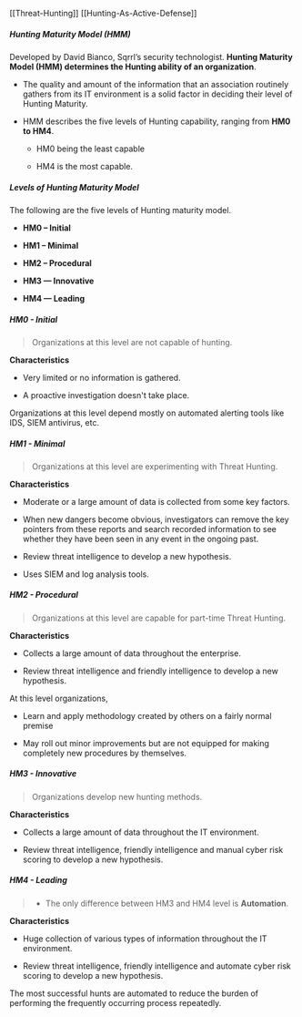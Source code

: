 [[Threat-Hunting]]
[[Hunting-As-Active-Defense]]

##### Hunting Maturity Model (HMM)

Developed by David Bianco, Sqrrl’s security technologist. **Hunting Maturity Model (HMM) determines the Hunting ability of an organization**.

-   The quality and amount of the information that an association routinely gathers from its IT environment is a solid factor in deciding their level of Hunting Maturity.
    
-   HMM describes the five levels of Hunting capability, ranging from **HM0 to HM4**.
    
    -   HM0 being the least capable
        
    -   HM4 is the most capable.

##### Levels of Hunting Maturity Model

The following are the five levels of Hunting maturity model.

-   **HM0 – Initial**
    
-   **HM1 – Minimal**
    
-   **HM2 – Procedural**
    
-   **HM3 — Innovative**
    
-   **HM4 — Leading**

##### HM0 - Initial

> Organizations at this level are not capable of hunting.

**Characteristics**

-   Very limited or no information is gathered.
    
-   A proactive investigation doesn't take place.
    

Organizations at this level depend mostly on automated alerting tools like IDS, SIEM antivirus, etc.

##### HM1 - Minimal

> Organizations at this level are experimenting with Threat Hunting.

**Characteristics**

-   Moderate or a large amount of data is collected from some key factors.
    
-   When new dangers become obvious, investigators can remove the key pointers from these reports and search recorded information to see whether they have been seen in any event in the ongoing past.
    
-   Review threat intelligence to develop a new hypothesis.
    
-   Uses SIEM and log analysis tools.
    

##### HM2 - Procedural

> Organizations at this level are capable for part-time Threat Hunting.

**Characteristics**

-   Collects a large amount of data throughout the enterprise.
    
-   Review threat intelligence and friendly intelligence to develop a new hypothesis.
    

At this level organizations,

-   Learn and apply methodology created by others on a fairly normal premise
    
-   May roll out minor improvements but are not equipped for making completely new procedures by themselves.
    

##### HM3 - Innovative

> Organizations develop new hunting methods.

**Characteristics**

-   Collects a large amount of data throughout the IT environment.
    
-   Review threat intelligence, friendly intelligence and manual cyber risk scoring to develop a new hypothesis.

##### HM4 - Leading

> -   The only difference between HM3 and HM4 level is **Automation**.

**Characteristics**

-   Huge collection of various types of information throughout the IT environment.
    
-   Review threat intelligence, friendly intelligence and automate cyber risk scoring to develop a new hypothesis.
    

The most successful hunts are automated to reduce the burden of performing the frequently occurring process repeatedly.